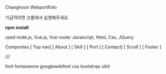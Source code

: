 Changhoon Webportfolio


가급적이면 크롬에서 실행해주세요.

**npm install**


used
node.js, Vue.js, Vue router
Javascript, Html, Css, JQuery

Compontes
[ Top nav]
[ About  ]
[ Skill  ]
[ Port   ]
[ Contact]
[ Scroll ]
[ Footer ]


///

font 
fontaswone googlewebfont
css
bootstrap uikit